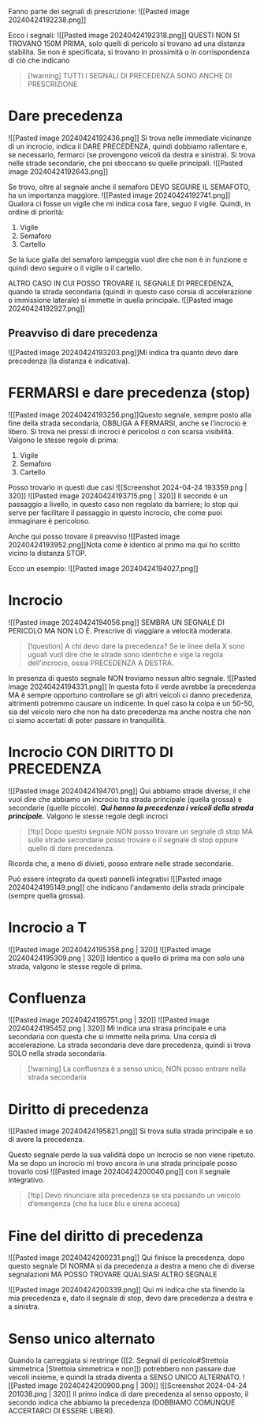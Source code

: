 Fanno parte dei segnali di prescrizione:
![[Pasted image 20240424192238.png]]

Ecco i segnali:
![[Pasted image 20240424192318.png]]
QUESTI NON SI TROVANO 150M PRIMA, solo quelli di pericolo si trovano ad una distanza stabilita.
Se non è specificata, si trovano in prossimità o in corrispondenza di ciò che indicano

>[!warning] TUTTI I SEGNALI DI PRECEDENZA SONO ANCHE DI PRESCRIZIONE
# Dare precedenza
![[Pasted image 20240424192436.png]]
Si trova nelle immediate vicinanze di un incrocio, indica il DARE PRECEDENZA, quindi dobbiamo rallentare e, se necessario, fermarci (se provengono veicoli da destra e sinistra).
Si trova nelle strade secondarie, che poi sboccano su quelle principali.
![[Pasted image 20240424192643.png]]

Se trovo, oltre al segnale anche il semaforo DEVO SEGUIRE IL SEMAFOTO, ha un importanza maggiore.
![[Pasted image 20240424192741.png]]
Qualora ci fosse un vigile che mi indica cosa fare, seguo il vigile.
Quindi, in ordine di priorità:
1. Vigile
2. Semaforo
3. Cartello

Se la luce gialla del semaforo lampeggia vuol dire che non è in funzione e quindi devo seguire o il vigile o il cartello.

ALTRO CASO IN CUI POSSO TROVARE IL SEGNALE DI PRECEDENZA, quando la strada secondaria (quindi in questo caso corsia di accelerazione o immissione laterale) si immette in quella principale.
![[Pasted image 20240424192927.png]]

## Preavviso di dare precedenza
![[Pasted image 20240424193203.png]]Mi indica tra quanto devo dare precedenza (la distanza è indicativa).


# FERMARSI e dare precedenza (stop)
![[Pasted image 20240424193256.png]]Questo segnale, sempre posto alla fine della strada secondaria, OBBLIGA A FERMARSI, anche se l'incrocio è libero.
Si trova nei pressi di incroci è pericolosi o con scarsa visibilità.
Valgono le stesse regole di prima:
1. Vigile
2. Semaforo
3. Cartello

Posso trovarlo in questi due casi
![[Screenshot 2024-04-24 193359.png | 320]] ![[Pasted image 20240424193715.png | 320]]
Il secondo è un passaggio a livello, in questo caso non regolato da barriere; lo stop qui serve per facilitare il passaggio in questo incrocio, che come puoi immaginare è pericoloso.

Anche qui posso trovare il preavviso
![[Pasted image 20240424193952.png]]Nota come è identico al primo ma qui ho scritto vicino la distanza STOP.

Ecco un esempio:
![[Pasted image 20240424194027.png]]


# Incrocio
![[Pasted image 20240424194056.png]]
SEMBRA UN SEGNALE DI PERICOLO MA NON LO È.
Prescrive di viaggiare a velocità moderata. 

>[!question] A chi devo dare la precedenza? 
Se le linee della X sono uguali vuol dire che le strade sono identiche e vige la regola dell'incrocio, ossia PRECEDENZA A DESTRA.

In presenza di questo segnale NON troviamo nessun altro segnale.
![[Pasted image 20240424194331.png]]
In questa foto il verde avrebbe la precedenza MA è sempre opportuno controllare se gli altri veicoli ci danno precedenza, altrimenti potremmo causare un indicente.
In quel caso la colpa è un 50-50, sia del veicolo nero che non ha dato precedenza ma anche nostra che non ci siamo accertati di poter passare in tranquillità.


# Incrocio CON DIRITTO DI PRECEDENZA
![[Pasted image 20240424194701.png]]
Qui abbiamo strade diverse, il che vuol dire che abbiamo un incrocio tra strada principale (quella grossa) e secondarie (quelle piccole).
***Qui hanno la precedenza i veicoli della strada principale.***
Valgono le stesse regole degli incroci

>[!tip] Dopo questo segnale NON posso trovare un segnale di stop MA sulle strade secondarie posso trovare o il segnale di stop oppure quello di dare precedenza.

Ricorda che, a meno di divieti, posso entrare nelle strade secondarie.

Può essere integrato da questi pannelli integrativi
![[Pasted image 20240424195149.png]]
che indicano l'andamento della strada principale (sempre quella grossa). 


# Incrocio a T
![[Pasted image 20240424195358.png | 320]] ![[Pasted image 20240424195309.png | 320]]
Identico a quello di prima ma con solo una strada, valgono le stesse regole di prima.


# Confluenza
![[Pasted image 20240424195751.png | 320]] ![[Pasted image 20240424195452.png | 320]]
Mi indica una strasa principale e una secondaria con questa che si immette nella prima. 
Una corsia di accelerazione.
La strada secondaria deve dare precedenza, quindi si trova SOLO nella strada secondaria.

>[!warning]  La confluenza è a senso unico, NON posso entrare nella strada secondaria


# Diritto di precedenza
![[Pasted image 20240424195821.png]]
Si trova sulla strada principale e so di avere la precedenza.

Questo segnale perde la sua validità dopo un incrocio se non viene ripetuto.
Ma se dopo un incrocio mi trovo ancora in una strada principale posso trovarlo così
![[Pasted image 20240424200040.png]]
con il segnale integrativo.

>[!tip] Devo rinunciare alla precedenza se sta passando un veicolo d'emergenza (che ha luce blu e sirena accesa)

# Fine del diritto di precedenza
![[Pasted image 20240424200231.png]]
Qui finisce la precedenza, dopo questo segnale DI NORMA si da precedenza a destra a meno che di diverse segnalazioni MA POSSO TROVARE QUALSIASI ALTRO SEGNALE

![[Pasted image 20240424200339.png]]
Qui mi indica che sta finendo la mia precedenza e, dato il segnale di stop, devo dare precedenza a destra e a sinistra.


# Senso unico alternato
Quando la carreggiata si restringe ([[2. Segnali di pericolo#Strettoia simmetrica |Strettoia simmetrica e non]]) potrebbero non passare due veicoli insieme, e quindi la strada diventa a SENSO UNICO ALTERNATO.
![[Pasted image 20240424200900.png | 300]] ![[Screenshot 2024-04-24 201038.png | 320]]
Il primo indica di dare precedenza al senso opposto, il secondo indica che abbiamo la precedenza (DOBBIAMO COMUNQUE ACCERTARCI DI ESSERE LIBERI).